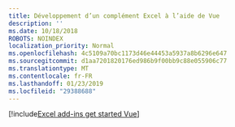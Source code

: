 ```yaml
---
title: Développement d’un complément Excel à l’aide de Vue
description: ''
ms.date: 10/18/2018
ROBOTS: NOINDEX
localization_priority: Normal
ms.openlocfilehash: 4c5109a70bc1173d46e44453a5937a8b6296e647
ms.sourcegitcommit: d1aa7201820176ed986b9f00bb9c88e055906c77
ms.translationtype: MT
ms.contentlocale: fr-FR
ms.lasthandoff: 01/23/2019
ms.locfileid: "29388688"
---
```

[!include[Excel add-ins get started Vue](../includes/file-get-started-excel-vue.md)]
